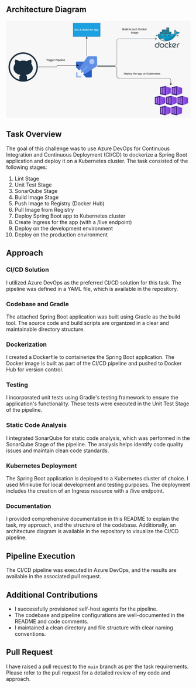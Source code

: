 ## Architecture Diagram
![Diagram Image](./images/Architecture-diagram.jpeg)

## Task Overview

The goal of this challenge was to use Azure DevOps for Continuous Integration and Continuous Deployment (CI/CD) to dockerize a Spring Boot application and deploy it on a Kubernetes cluster. The task consisted of the following stages:

1. Lint Stage
2. Unit Test Stage
3. SonarQube Stage
4. Build Image Stage
5. Push Image to Registry (Docker Hub)
6. Pull Image from Registry
7. Deploy Spring Boot app to Kubernetes cluster
8. Create Ingress for the app (with a /live endpoint)
9. Deploy on the development environment
10. Deploy on the production environment

## Approach

### CI/CD Solution

I utilized Azure DevOps as the preferred CI/CD solution for this task. The pipeline was defined in a YAML file, which is available in the repository.

### Codebase and Gradle

The attached Spring Boot application was built using Gradle as the build tool. The source code and build scripts are organized in a clear and maintainable directory structure.

### Dockerization

I created a Dockerfile to containerize the Spring Boot application. The Docker image is built as part of the CI/CD pipeline and pushed to Docker Hub for version control.

### Testing

I incorporated unit tests using Gradle's testing framework to ensure the application's functionality. These tests were executed in the Unit Test Stage of the pipeline.

### Static Code Analysis

I integrated SonarQube for static code analysis, which was performed in the SonarQube Stage of the pipeline. The analysis helps identify code quality issues and maintain clean code standards.

### Kubernetes Deployment

The Spring Boot application is deployed to a Kubernetes cluster of choice. I used Minikube for local development and testing purposes. The deployment includes the creation of an Ingress resource with a /live endpoint.

### Documentation

I provided comprehensive documentation in this README to explain the task, my approach, and the structure of the codebase. Additionally, an architecture diagram is available in the repository to visualize the CI/CD pipeline.

## Pipeline Execution

The CI/CD pipeline was executed in Azure DevOps, and the results are available in the associated pull request.

## Additional Contributions 

- I successfully provisioned self-host agents for the pipeline.
- The codebase and pipeline configurations are well-documented in the README and code comments.
- I maintained a clean directory and file structure with clear naming conventions.

##  Pull Request

I have raised a pull request to the `main` branch as per the task requirements. Please refer to the pull request for a detailed review of my code and approach.


